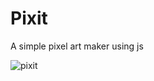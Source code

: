 # Pixit

A simple pixel art maker using js

![pixit](https://user-images.githubusercontent.com/83665497/165914253-107ce0ad-9046-4f16-9019-c3ff7315bf3a.png)
